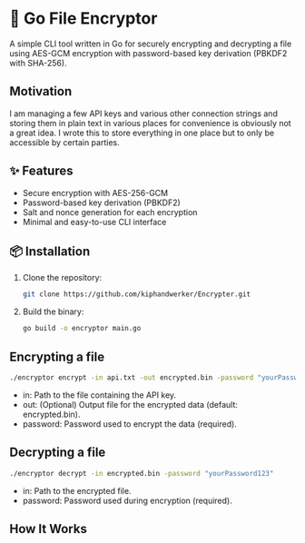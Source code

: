 # 🔐 Go File Encryptor
A simple CLI tool written in Go for securely encrypting and decrypting a file using AES-GCM encryption with password-based key derivation (PBKDF2 with SHA-256).

## Motivation
I am managing a few API keys and various other connection strings and storing them in plain text in various places for convenience is obviously not a great idea. I wrote this to store everything in one place but to only be accessible by certain parties.

## ✨ Features
- Secure encryption with AES-256-GCM
- Password-based key derivation (PBKDF2)
- Salt and nonce generation for each encryption
- Minimal and easy-to-use CLI interface

## 📦 Installation

1. Clone the repository:
   ```bash
   git clone https://github.com/kiphandwerker/Encrypter.git
    ```

2. Build the binary:
    ```bash
    go build -o encryptor main.go
    ```

## Encrypting a file

```bash
./encryptor encrypt -in api.txt -out encrypted.bin -password "yourPassword123"
```

- in: Path to the file containing the API key.
- out: (Optional) Output file for the encrypted data (default: encrypted.bin).
- password: Password used to encrypt the data (required).

## Decrypting a file
```bash
./encryptor decrypt -in encrypted.bin -password "yourPassword123"
```

- in: Path to the encrypted file.
- password: Password used during encryption (required).
## How It Works